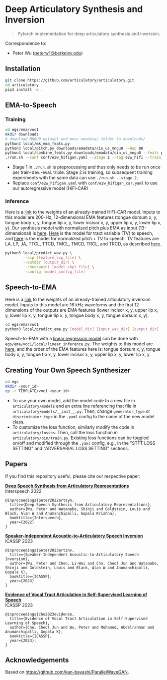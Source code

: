 # Deep Articulatory Synthesis and Inversion

> Pytorch implementation for deep articulatory synthesis and inversion.

Correspondence to: 

  - Peter Wu (peterw1@berkeley.edu)

## Installation

```bash
git clone https://github.com/articulatory/articulatory.git
cd articulatory
pip3 install -e .
```

## EMA-to-Speech

### Training

```bash
cd egs/ema/voc1
mkdir downloads
# download MNGU0 dataset and move emadata/ folder to downloads/
python3 local/mk_ema_feats.py
python3 local/pitch.py downloads/emadata/cin_us_mngu0 --hop 80
python3 local/combine_feats.py downloads/emadata/cin_us_mngu0 --feats pitch actions -o fnema
./run.sh --conf conf/e2w_hifigan.yaml --stage 1 --tag e2w_hifi --train_set mngu0_train_fnema --dev_set mngu0_val_fnema --eval_set mngu0_test_fnema
```

- Stage 1 in `./run.sh` is preprocessing and thus only needs to be run once per train-dev.-eval. triple. Stage 2 is training, so subsequent training experiments with the same data can use `./run.sh --stage 2`.
- Replace `conf/e2w_hifigan.yaml` with `conf/e2w_hifigan_car.yaml` to use our autoregressive model (HiFi-CAR)

### Inference

Here is a [link](https://drive.google.com/drive/folders/1OMoF8DgNkobANBVLTId067RgUVq27_WL?usp=sharing) to the weights of an already-trained HiFi-CAR model. Inputs to this model are 200-Hz, 12-dimensional EMA features (tongue dorsum x, y, tongue body x, y, tongue tip x, y, lower incisor x, y, upper lip x, y, lower lip x, y). Our synthesis model with normalized pitch plus EMA as input (13-dimensional) is [here](https://drive.google.com/drive/folders/13_RrfSuAEMA17V6O6FIv8pSbZl8Z8vwm?usp=sharing). [Here](https://drive.google.com/drive/folders/1DTOcMnYi_bmFKWT2HIPXm848yD9kwdUd?usp=sharing) is the model for tract variable (TV) to speech, and [here](https://drive.google.com/drive/folders/1sy-nFcPodlq3Zw3DgAAmFg2Hv3H2mNSy?usp=sharing) is the model for normalized pitch + TV to speech. TV features are LA, LP, JA, TTCL, TTCD, TMCL, TMCD, TRCL, and TRCD, as described [here](https://arxiv.org/abs/2302.06774).

```bash
python3 local/predict_wav.py \
        --scp [feature_scp_file] \
        --outdir [output_dir] \
        --checkpoint [model_ckpt_file] \
        --config [model_config_file]
```

## Speech-to-EMA

Here is a [link](https://drive.google.com/drive/folders/1O-1kX_ngHf1T8EN7HXWABCaEIJLNqxUI?usp=sharing) to the weights of an already-trained articulatory inversion model. Inputs to this model are 16 kHz waveforms and the first 12 dimensions of the outputs are EMA features (lower incisor x, y, upper lip x, y, lower lip x, y, tongue tip x, y, tongue body x, y, tongue dorsum x, y).

```bash
cd egs/ema/voc1
python3 local/predict_ema.py [model_dir] [input_wav_dir] [output_dir]
```

Speech-to-EMA with a [linear regression model](https://arxiv.org/abs/2210.11723) can be done with `egs/ema/voc1/local/linear_inference.py`. The weights to this model are [here](https://drive.google.com/file/d/1o83bVUbkmCbMoUtmF5T9Tfkz_buBCMOy/view?usp=sharing), and the order of the EMA features here is: tongue dorsum x, y, tongue body x, y, tongue tip x, y, lower incisor x, y, upper lip x, y, lower lip x, y.

## Creating Your Own Speech Synthesizer

```bash
cd egs
mkdir <your_id>
cp -r TEMPLATE/voc1 <your_id>
```

- To use your own model, add the model code to a new file in `articulatory/models` and an extra line referencing that file in `articulatory/models/__init__.py`. Then, change `generator_type` or `discriminator_type` in the `.yaml` config to the name of the new model class.
- To customize the loss function, similarly modify the code in `articulatory/losses`. Then, call the loss function in `articulatory/bin/train.py`. Existing loss functions can be toggled on/off and modified through the `.yaml` config, e.g., in the "STFT LOSS SETTING" and "ADVERSARIAL LOSS SETTING" sections.

## Papers

If you find this repository useful, please cite our respective paper:

[**Deep Speech Synthesis from Articulatory Representations**](http://arxiv.org/abs/2209.06337)<br>
Interspeech 2022

```
@inproceedings{peter2022artsyn,
  title={Deep Speech Synthesis from Articulatory Representations},
  author={Wu, Peter and Watanabe, Shinji and Goldstein, Louis and Black, Alan W and Anumanchipalli, Gopala Krishna},
  booktitle={Interspeech},
  year={2022}
}
```

[**Speaker-Independent Acoustic-to-Articulatory Speech Inversion**](https://arxiv.org/abs/2302.06774)<br>
ICASSP 2023

```
@inproceedings{peter2023artinv,
  title={Speaker-Independent Acoustic-to-Articulatory Speech Inversion},
  author={Wu, Peter and Chen, Li-Wei and Cho, Cheol Jun and Watanabe, Shinji and Goldstein, Louis and Black, Alan W and Anumanchipalli, Gopala K},
  booktitle={ICASSP},
  year={2023}
}
```

[**Evidence of Vocal Tract Articulation in Self-Supervised Learning of Speech**](https://arxiv.org/abs/2210.11723)<br>
ICASSP 2023

```
@inproceedings{cho2023evidence,
  title={Evidence of Vocal Tract Articulation in Self-Supervised Learning of Speech},
  author={Cho, Cheol Jun and Wu, Peter and Mohamed, Abdelrahman and Anumanchipalli, Gopala K},
  booktitle={ICASSP},
  year={2023},
}
```

## Acknowledgements

Based on https://github.com/kan-bayashi/ParallelWaveGAN.
